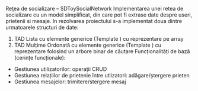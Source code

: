Reţea de socializare – SDToySocialNetwork
Implementarea unei retea de socializare cu un model simplificat, din care pot fi extrase date despre useri, prietenii si mesaje.
In rezolvarea proiectului s-a implementat doua dintre urmatoarele structuri de date:
1)	TAD Lista cu elemente generice (Template <class T> ) cu reprezentare pe array
2)	TAD Mulțime Ordonată cu elemente generice (Template <class T> ) cu reprezentare folosind un  arbore binar de căutare
Funcționalități de bază (cerințe funcționale):
-	Gestiunea utilizatorilor: operații CRUD 
-	Gestiunea relațiilor de prietenie între utlizatori: adăgare/ștergere prieten
-	Gestiunea mesajelor: trimitere/stergere mesaj 
